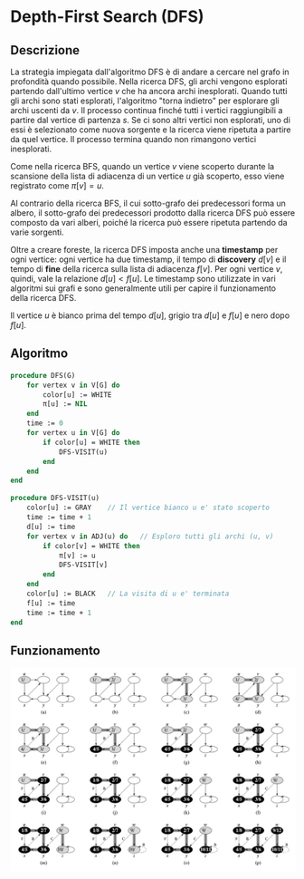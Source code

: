 
# Depth-First Search (DFS)

## Descrizione

La strategia impiegata dall'algoritmo DFS è di andare a cercare nel grafo in
profondità quando possibile. Nella ricerca DFS, gli archi vengono esplorati
partendo dall'ultimo vertice $v$ che ha ancora archi inesplorati. Quando tutti
gli archi sono stati esplorati, l'algoritmo "torna indietro" per esplorare gli
archi uscenti da $v$. Il processo continua finché tutti i vertici raggiungibili
a partire dal vertice di partenza $s$. Se ci sono altri vertici non esplorati,
uno di essi è selezionato come nuova sorgente e la ricerca viene ripetuta a
partire da quel vertice. Il processo termina quando non rimangono vertici
inesplorati.

Come nella ricerca BFS, quando un vertice $v$ viene scoperto durante la
scansione della lista di adiacenza di un vertice $u$ già scoperto, esso
viene registrato come $\pi[v]=u$.

Al contrario della ricerca BFS, il cui sotto-grafo dei predecessori forma un
albero, il sotto-grafo dei predecessori prodotto dalla ricerca DFS può essere
composto da vari alberi, poiché la ricerca può essere ripetuta partendo da
varie sorgenti.

Oltre a creare foreste, la ricerca DFS imposta anche una **timestamp** per
ogni vertice: ogni vertice ha due timestamp, il tempo di **discovery** $d[v]$
e il tempo di **fine** della ricerca sulla lista di adiacenza $f[v]$. Per ogni
vertice $v$, quindi, vale la relazione $d[u]\lt f[u]$. Le timestamp sono
utilizzate in vari algoritmi sui grafi e sono generalmente utili per capire
il funzionamento della ricerca DFS.

Il vertice $u$ è bianco prima del tempo $d[u]$, grigio tra $d[u]$ e $f[u]$ e
nero dopo $f[u]$.

## Algoritmo

```pascal
procedure DFS(G)
	for vertex v in V[G] do
		color[u] := WHITE
		π[u] := NIL
	end
	time := 0
	for vertex u in V[G] do
		if color[u] = WHITE then
			DFS-VISIT(u)
		end
	end
end
```

```pascal
procedure DFS-VISIT(u)
	color[u] := GRAY	// Il vertice bianco u e' stato scoperto
	time := time + 1
	d[u] := time
	for vertex v in ADJ(u) do	// Esploro tutti gli archi (u, v)
		if color[v] = WHITE then
			π[v] := u
			DFS-VISIT[v]
		end
	end
	color[u] := BLACK	// La visita di u e' terminata
	f[u] := time
	time := time + 1
end
```

## Funzionamento

![image-20200208012110018](img/dfs1.png)